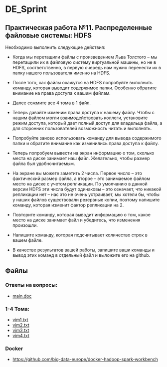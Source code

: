 # DE_Sprint

## Практическая работа №11. Распределенные файловые системы: HDFS

Необходимо выполнить следующие действия:

-	Когда мы перетащили файлы с произведением Льва Толстого – мы перетащили их в файловую систему виртуальной машины, но не в HDFS, соответственно, в первую очередь нам нужно перенести их в папку нашего пользователя именно на HDFS.

-	После того, как файлы окажутся на HDFS попробуйте выполнить команду, которая выводит содержимое папки. Особенно обратите внимание на права доступа к вашим файлам.

-	Далее сожмите все 4 тома в 1 файл.

-	Теперь давайте изменим права доступа к нашему файлу. Чтобы с нашим файлом могли взаимодействовать коллеги, установите режим доступа, который дает полный доступ для владельца файла, а для сторонних пользователей возможность читать и выполнять.

-	Попробуйте заново использовать команду для вывода содержимого папки и обратите внимание как изменились права доступа к файлу.

-	Теперь попробуем вывести на экран информацию о том, сколько места на диске занимает наш файл. Желательно, чтобы размер файла был удобночитаемым.

-	На экране вы можете заметить 2 числа. Первое число – это фактический размер файла, а второе – это занимаемое файлом место на диске с учетом репликации. По умолчанию в данной версии HDFS эти числа будут одинаковы – это означает, что никакой репликации нет – нас это не очень устраивает, мы хотели бы, чтобы у наших файлов существовали резервные копии, поэтому напишите команду, которая изменит фактор репликации на 2.

-	Повторите команду, которая выводит информацию о том, какое место на диске занимает файл и убедитесь, что изменения произошли.

-	Напишите команду, которая подсчитывает количество строк в вашем файле.

-	В качестве результатов вашей работы, запишите ваши команды и вывод этих команд в отдельный файл и выложите его на github. 


## Файлы

### Ответы на вопросы:

* [main.doc](./main.doc)

### 1-4 Тома:

* [vim1.txt](./vim1.txt)
* [vim2.txt](./vim2.txt)
* [vim3.txt](./vim3.txt)
* [vim4.txt](./vim4.txt)

### Docker

* https://github.com/big-data-europe/docker-hadoop-spark-workbench